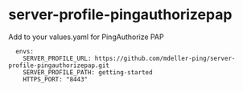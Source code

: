 # server-profile-pingauthorizepap

Add to your values.yaml for PingAuthorize PAP

```
  envs:
    SERVER_PROFILE_URL: https://github.com/mdeller-ping/server-profile-pingauthorizepap.git
    SERVER_PROFILE_PATH: getting-started
    HTTPS_PORT: "8443"
```